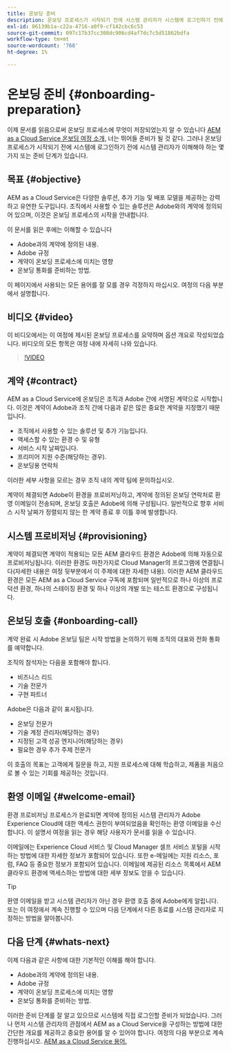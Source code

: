 ```yaml
---
title: 온보딩 준비
description: 온보딩 프로세스가 시작되기 전에 시스템 관리자가 시스템에 로그인하기 전에 알고 있어야 하는 몇 가지 또는 준비 단계가 있습니다.
exl-id: 86139b1a-c22a-4716-a0f9-cf142cbc6c53
source-git-commit: 097c17b37cc308dc906cd4af7dc7c5d51862bdfa
workflow-type: tm+mt
source-wordcount: '768'
ht-degree: 1%

---
```


# 온보딩 준비 {#onboarding-preparation}

이제 문서를 읽음으로써 온보딩 프로세스에 무엇이 저장되었는지 알 수 있습니다 [AEM as a Cloud Service 온보딩 여정 소개,](overview.md) 너는 뛰어들 준비가 될 것 같다. 그러나 온보딩 프로세스가 시작되기 전에 시스템에 로그인하기 전에 시스템 관리자가 이해해야 하는 몇 가지 또는 준비 단계가 있습니다.

## 목표 {#objective}

AEM as a Cloud Service은 다양한 솔루션, 추가 기능 및 배포 모델을 제공하는 강력하고 유연한 도구입니다. 조직에서 사용할 수 있는 솔루션은 Adobe와의 계약에 정의되어 있으며, 이것은 온보딩 프로세스의 시작을 안내합니다.

이 문서를 읽은 후에는 이해할 수 있습니다

* Adobe과의 계약에 정의된 내용.
* Adobe 규정
* 계약이 온보딩 프로세스에 미치는 영향
* 온보딩 통화를 준비하는 방법.

이 페이지에서 사용되는 모든 용어를 잘 모를 경우 걱정하지 마십시오. 여정의 다음 부분에서 설명합니다.

## 비디오 {#video}

이 비디오에서는 이 여정에 제시된 온보딩 프로세스를 요약하며 옵션 개요로 작성되었습니다. 비디오의 모든 항목은 여정 내에 자세히 나와 있습니다.

>[!VIDEO](https://video.tv.adobe.com/v/336959/?quality=12&learn=on)

## 계약 {#contract}

AEM as a Cloud Service에 온보딩은 조직과 Adobe 간에 서명된 계약으로 시작합니다. 이것은 계약이 Adobe과 조직 간에 다음과 같은 많은 중요한 계약을 지정했기 때문입니다.

* 조직에서 사용할 수 있는 솔루션 및 추가 기능입니다.
* 액세스할 수 있는 환경 수 및 유형
* 서비스 시작 날짜입니다.
* 프리미어 지원 수준(해당하는 경우).
* 온보딩용 연락처

이러한 세부 사항을 모르는 경우 조직 내의 계약 팀에 문의하십시오.

계약이 체결되면 Adobe이 환경을 프로비저닝하고, 계약에 정의된 온보딩 연락처로 환영 이메일이 전송되며, 온보딩 호출은 Adobe에 의해 구성됩니다. 일반적으로 향후 서비스 시작 날짜가 정렬되지 않는 한 계약 종료 후 이틀 후에 발생합니다.

## 시스템 프로비저닝 {#provisioning}

계약이 체결되면 계약이 적용되는 모든 AEM 클라우드 환경은 Adobe에 의해 자동으로 프로비저닝됩니다. 이러한 환경도 마찬가지로 Cloud Manager의 프로그램에 연결됩니다(자세한 내용은 여정 뒷부분에서 이 주제에 대한 자세한 내용). 이러한 AEM 클라우드 환경은 모든 AEM as a Cloud Service 구독에 포함되며 일반적으로 하나 이상의 프로덕션 환경, 하나의 스테이징 환경 및 하나 이상의 개발 또는 테스트 환경으로 구성됩니다.

## 온보딩 호출 {#onboarding-call}

계약 완료 시 Adobe 온보딩 팀은 시작 방법을 논의하기 위해 조직의 대표와 전화 통화를 예약합니다.

조직의 참석자는 다음을 포함해야 합니다.

* 비즈니스 리드
* 기술 전문가
* 구현 파트너

Adobe은 다음과 같이 표시됩니다.

* 온보딩 전문가
* 기술 계정 관리자(해당하는 경우)
* 지정된 고객 성공 엔지니어(해당하는 경우)
* 필요한 경우 추가 주제 전문가

이 호출의 목표는 고객에게 질문을 하고, 지원 프로세스에 대해 학습하고, 제품을 처음으로 볼 수 있는 기회를 제공하는 것입니다.

## 환영 이메일 {#welcome-email}

환경 프로비저닝 프로세스가 완료되면 계약에 정의된 시스템 관리자가 Adobe Experience Cloud에 대한 액세스 권한이 부여되었음을 확인하는 환영 이메일을 수신합니다. 이 설명서 여정을 읽는 경우 해당 사용자가 문서를 읽을 수 있습니다.

이메일에는 Experience Cloud 서비스 및 Cloud Manager 셀프 서비스 포털을 시작하는 방법에 대한 자세한 정보가 포함되어 있습니다. 또한 e-메일에는 지원 리소스, 포럼, FAQ 등 중요한 정보가 포함되어 있습니다. 이메일에 제공된 리소스 목록에서 AEM 클라우드 환경에 액세스하는 방법에 대한 세부 정보도 얻을 수 있습니다.

>[!TIP]
>
>환영 이메일을 받고 시스템 관리자가 아닌 경우 환영 호출 중에 Adobe에게 알립니다. 또는 이 여정에서 계속 진행할 수 있으며 다음 단계에서 다른 동료를 시스템 관리자로 지정하는 방법을 알아봅니다.

## 다음 단계 {#whats-next}

이제 다음과 같은 사항에 대한 기본적인 이해를 해야 합니다.

* Adobe과의 계약에 정의된 내용.
* Adobe 규정
* 계약이 온보딩 프로세스에 미치는 영향
* 온보딩 통화를 준비하는 방법.

이러한 준비 단계를 잘 알고 있으므로 시스템에 직접 로그인할 준비가 되었습니다. 그러나 먼저 시스템 관리자의 관점에서 AEM as a Cloud Service을 구성하는 방법에 대한 간단한 개요를 제공하고 중요한 용어를 알 수 있어야 합니다. 여정의 다음 부분으로 계속 진행하십시오. [AEM as a Cloud Service 용어.](terminology.md)
